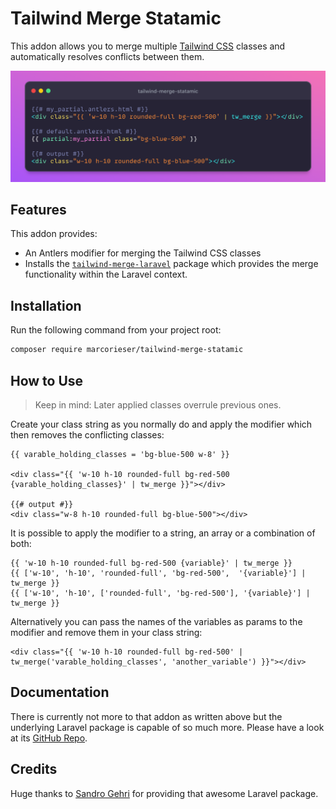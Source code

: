 # Tailwind Merge Statamic

This addon allows you to merge multiple [Tailwind CSS](https://tailwindcss.com/) classes and automatically resolves conflicts between them.

![](https://raw.githubusercontent.com/marcorieser/tailwind-merge-statamic/main/art/example.png)

## Features

This addon provides:

- An Antlers modifier for merging the Tailwind CSS classes
- Installs the [`tailwind-merge-laravel`](https://github.com/gehrisandro/tailwind-merge-laravel) package which provides the merge functionality within the Laravel context.

## Installation

Run the following command from your project root:

``` bash
composer require marcorieser/tailwind-merge-statamic
```

## How to Use

> Keep in mind: Later applied classes overrule previous ones.

Create your class string as you normally do and apply the modifier which then removes the conflicting classes:
```antlers
{{ varable_holding_classes = 'bg-blue-500 w-8' }}

<div class="{{ 'w-10 h-10 rounded-full bg-red-500 {varable_holding_classes}' | tw_merge }}"></div>

{{# output #}}
<div class="w-8 h-10 rounded-full bg-blue-500"></div>
```

It is possible to apply the modifier to a string, an array or a combination of both:  
```antlers
{{ 'w-10 h-10 rounded-full bg-red-500 {variable}' | tw_merge }}
{{ ['w-10', 'h-10', 'rounded-full', 'bg-red-500',  '{variable}'] | tw_merge }}
{{ ['w-10', 'h-10', ['rounded-full', 'bg-red-500'], '{variable}'] | tw_merge }}
```

Alternatively you can pass the names of the variables as params to the modifier and remove them in your class string:
```antlers
<div class="{{ 'w-10 h-10 rounded-full bg-red-500' | tw_merge('varable_holding_classes', 'another_variable') }}"></div>
```

## Documentation
There is currently not more to that addon as written above but the underlying Laravel package is capable of so much more. Please have a look at its [GitHub Repo](https://github.com/gehrisandro/tailwind-merge-laravel).

## Credits
Huge thanks to [Sandro Gehri](https://github.com/gehrisandro) for providing that awesome Laravel package.
